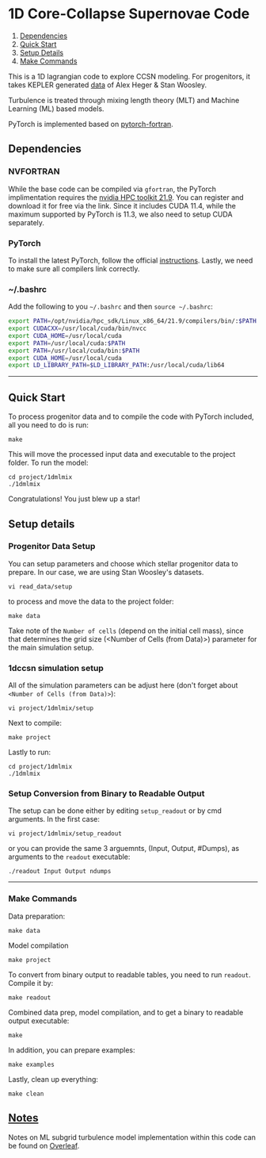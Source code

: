 # 1D Core-Collapse Supernovae Code

1. [Dependencies](README.md#dependencies)
2. [Quick Start](README.md#quick-start)
3. [Setup Details](README.md#setup-details)
4. [Make Commands](README.md#make-commands)

This is a 1D lagrangian code to explore CCSN modeling. For progenitors, it takes KEPLER generated [data](https://2sn.org/stellarevolution/) of Alex Heger & Stan Woosley.

Turbulence is treated through mixing length theory (MLT) and Machine Learning (ML) based models.

PyTorch is implemented based on [pytorch-fortran](https://github.com/alexeedm/pytorch-fortran).

## Dependencies

### NVFORTRAN
While the base code can be compiled via `gfortran`, the PyTorch implimentation requires the [nvidia HPC toolkit 21.9](https://developer.nvidia.com/nvidia-hpc-sdk-219-downloads). You can register and download it for free via the link. Since it includes CUDA 11.4, while the maximum supported by PyTorch is 11.3, we also need to setup CUDA separately. 

### PyTorch
To install the latest PyTorch, follow the official [instructions](https://pytorch.org/). Lastly, we need to make sure all compilers link correctly.

### ~/.bashrc
Add the following to you `~/.bashrc` and then `source ~/.bashrc`:
```bash
export PATH=/opt/nvidia/hpc_sdk/Linux_x86_64/21.9/compilers/bin/:$PATH
export CUDACXX=/usr/local/cuda/bin/nvcc
export CUDA_HOME=/usr/local/cuda
export PATH=/usr/local/cuda:$PATH
export PATH=/usr/local/cuda/bin:$PATH
export CUDA_HOME=/usr/local/cuda
export LD_LIBRARY_PATH=$LD_LIBRARY_PATH:/usr/local/cuda/lib64
```

---
## Quick Start
To process progenitor data and to compile the code with PyTorch included, all you need to do is run:
```shell
make
```
This will move the processed input data and executable to the project folder. To run the model:
```shell
cd project/1dmlmix
./1dmlmix
```
Congratulations! You just blew up a star!

## Setup details

### Progenitor Data Setup

You can setup parameters and choose which stellar progenitor data to prepare. In our case, we are using Stan Woosley's datasets.
```shell
vi read_data/setup
```
to process and move the data to the project folder:
```shell
make data
```
Take note of the `Number of cells` (depend on the initial cell mass), since that determines the grid size (<Number of Cells (from Data)>) parameter for the main simulation setup.

### 1dccsn simulation setup
All of the simulation parameters can be adjust here (don't forget about `<Number of Cells (from Data)>`):
```shell
vi project/1dmlmix/setup
```
Next to compile:
```shell
make project
```
Lastly to run:
```shell
cd project/1dmlmix
./1dmlmix
```

### Setup Conversion from Binary to Readable Output
The setup can be done either by editing `setup_readout` or by cmd arguments. In the first case:
```shell
vi project/1dmlmix/setup_readout
```
or you can provide the same 3 arguemnts, (Input, Output, #Dumps), as arguments to the `readout` executable:
```shell
./readout Input Output ndumps
```

---
### Make Commands
Data preparation:
```shell
make data
```
Model compilation
```shell
make project
```
To convert from binary output to readable tables, you need to run `readout`. Compile it by:
```shell
make readout
```
Combined data prep, model compilation, and to get a binary to readable output executable:
```shell
make
```
In addition, you can prepare examples:
```shell
make examples
```
Lastly, clean up everything:
```shell
make clean
```

## [Notes](https://www.overleaf.com/read/pgsnmxgdjkrq)

Notes on ML subgrid turbulence model implementation within this code can be found on [Overleaf](https://www.overleaf.com/read/pgsnmxgdjkrq).

